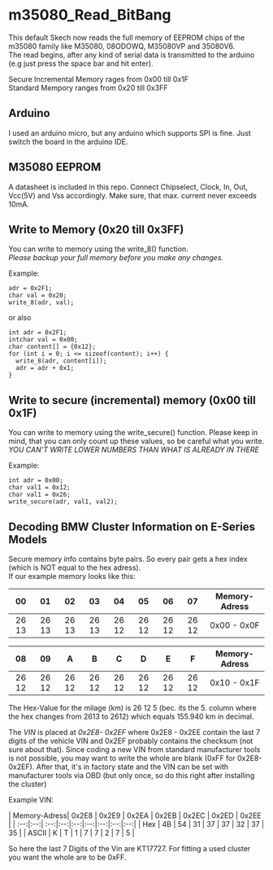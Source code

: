 # m35080_Read_BitBang
This default Skech now reads the full memory of EEPROM chips of the m35080 family like M35080, 08ODOWQ, M35080VP and 35080V6. </br> The read begins, after any kind of serial data is transmitted to the arduino (e.g just press the space bar and hit enter).

Secure Incremental Memory rages from 0x00 till 0x1F</br>
Standard Mempory ranges from 0x20 till 0x3FF

## Arduino
I used an arduino micro, but any arduino which supports SPI is fine. Just switch the board in the arduino IDE.

## M35080 EEPROM
A datasheet is included in this repo. Connect Chipselect, Clock, In, Out, Vcc(5V) and Vss accordingly. Make sure, that max. current never exceeds 10mA.

## Write to Memory (0x20 till 0x3FF)
You can write to memory using the write_8() function. </br>
*Please backup your full memory before you make any changes.*

Example:

```
adr = 0x2F1;
char val = 0x20;
write_8(adr, val);
```

or also 

```
int adr = 0x2F1;
intchar val = 0x00;
char content[] = {0x12};
for (int i = 0; i <= sizeof(content); i++) {
  write_8(adr, content[i]);
  adr = adr + 0x1;
}
```

## Write to secure (incremental) memory (0x00 till 0x1F)
You can write to memory using the write_secure() function.
Please keep in mind, that you can only count up these values, so be careful what you write.
*YOU CAN'T WRITE LOWER NUMBERS THAN WHAT IS ALREADY IN THERE*

Example:

```
int adr = 0x00;
char val1 = 0x12;
char val1 = 0x26;
write_secure(adr, val1, val2);
```

## Decoding BMW Cluster Information on E-Series Models

Secure memory info contains byte pairs. So every pair gets a hex index (which is NOT equal to the hex adress). </br>
If our example memory looks like this:

| 00  | 01 | 02 | 03 | 04 | 05 | 06 | 07 | Memory-Adress |
| :--:|:--:| :--:|:--:|:--:|:--:|:--:|:--:|:--:|
| 26 13 | 26 13 | 26 13 | 26 13 | 26 12 | 26 12 | 26 12 | 26 12 | 0x00 - 0x0F |

| 08  | 09 | A | B | C | D | E | F | Memory-Adress |
| :--:|:--:| :--:|:--:|:--:|:--:|:--:|:--:|:--:|
| 26 12 | 26 12 | 26 12 | 26 12 | 26 12 | 26 12 | 26 12 | 26 12 | 0x10 - 0x1F |

The Hex-Value for the milage (km) is 26 12 5 (bec. its the 5. column where the hex changes from 2613 to 2612) which equals 155.940 km in decimal.

The *VIN* is placed at *0x2E8- 0x2EF* where 0x2E8 - 0x2EE contain the last 7 digits of the vehicle VIN and 0x2EF probably contains the checksum (not sure about that). Since coding a new VIN from standard manufacturer tools is not possible, you may want to write the whole are blank (0xFF for 0x2E8- 0x2EF). After that, it's in factory state and the VIN can be set with manufacturer tools via OBD (but only once, so do this right after installing the cluster)

Example VIN:

| Memory-Adress| 0x2E8  | 0x2E9 | 0x2EA | 0x2EB | 0x2EC | 0x2ED | 0x2EE |
| :--:|:--:| :--:|:--:|:--:|:--:|:--:|:--:|:--:|
| Hex  | 4B | 54 | 31 | 37 | 37 | 32 | 37 | 35 |
| ASCII  | K | T | 1 | 7 | 7 | 2 | 7 | 5 |

So here the last 7 Digits of the Vin are KT17727. For fitting a used cluster you want the whole are to be 0xFF.
